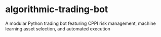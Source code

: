 # algorithmic-trading-bot
A modular Python trading bot featuring CPPI risk management, machine learning asset selection, and automated execution
